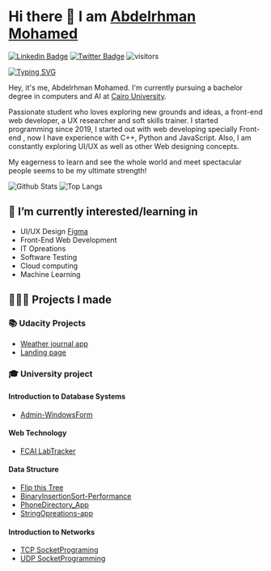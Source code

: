 
# Hi there 👋 I am [Abdelrhman Mohamed](https://www.linkedin.com/in/abdelrhman-el-shaaer/) 

[![Linkedin Badge](https://img.shields.io/badge/-AbdelrhmanMohamed-blue?style=flat-square&logo=Linkedin&logoColor=white&link=[https://www.linkedin.com/in/abdelrhman-el-shaaer/)](https://www.linkedin.com/in/abdelrhman-el-shaaer/)
[![Twitter Badge](https://img.shields.io/badge/-@elsha3er117-1ca0f1?style=flat-square&labelColor=1ca0f1&logo=twitter&logoColor=white&link=https://twitter.com/elsha3er117)](https://twitter.com/elsha3er117)
![visitors](https://visitor-badge.laobi.icu/badge?page_id=Elsha3er117.Elsha3er117)

[![Typing SVG](https://readme-typing-svg.herokuapp.com?size=25&duration=9000&vCenter=true&multiline=true&width=800&height=100&lines=Passionate+student+who+loves+exploring+new+grounds+and+ideas;%2C+a+front-end+web+developer%2C+a+UX+researcher+and+soft+skills+trainer)](https://git.io/typing-svg)

Hey, it's me, Abdelrhman Mohamed. I'm currently pursuing a bachelor degree in computers and AI at [Cairo University](https://cu.edu.eg/Home).

Passionate student who loves exploring new grounds and ideas, a front-end web developer, a UX researcher and soft skills trainer. I started programming since 2019, I started out with web developing specially Front-end , now I have experience with C++, Python and JavaScript. Also, I am constantly exploring UI/UX as well as other Web designing concepts. 

My eagerness to learn and see the whole world and meet spectacular people seems to be my ultimate strength!

![Github Stats](https://github-readme-stats.vercel.app/api?username=Elsha3er117&count_private=true&show_icons=true&include_all_commits=true&title_color=fff&icon_color=f9f9f9&text_color=9f9f9f&bg_color=151515)
![Top Langs](https://github-readme-stats.vercel.app/api/top-langs/?username=Elsha3er117&layout=compact&title_color=fff&icon_color=f9f9f9&text_color=9f9f9f&bg_color=151515)

## 🌱 I’m currently interested/learning in

- UI/UX Design [Figma](https://www.figma.com/)
- Front-End Web Development 
- IT Opreations
- Software Testing
- Cloud computing
- Machine Learning

## 👨🏻‍💻 Projects I made

### 📚	Udacity Projects

- [Weather journal app](https://github.com/Elsha3er117/Udacity_weather-journal-app)
- [Landing page](https://github.com/Elsha3er117/Udacity_landing_page)

### 🎓 University project

#### Introduction to Database Systems

- [Admin-WindowsForm](https://github.com/Elsha3er117/Admin-WindowsForms)

#### Web Technology

- [FCAI LabTracker](https://github.com/Elsha3er117/FCAI_LabTracker-Login-Page)

#### Data Structure

- [Flip this Tree](https://github.com/Elsha3er117/Flipped-Tree)
- [BinaryInsertionSort-Performance](https://github.com/Elsha3er117/BinaryInsertionSort-Performance)
- [PhoneDirectory_App](https://github.com/Elsha3er117/PhoneDirectory_App)
- [StringOpreations-app](https://github.com/Elsha3er117/StringOpreations-app)

#### Introduction to Networks
- [TCP SocketPrograming](https://github.com/Elsha3er117/TCP-SocketPrograming)
- [UDP SocketProgramming](https://github.com/Elsha3er117/UDP-SocketProgramming)
<!---
Elsha3er117/Elsha3er117 is a ✨ special ✨ repository because its `README.md` (this file) appears on your GitHub profile.
You can click the Preview link to take a look at your changes.
--->
